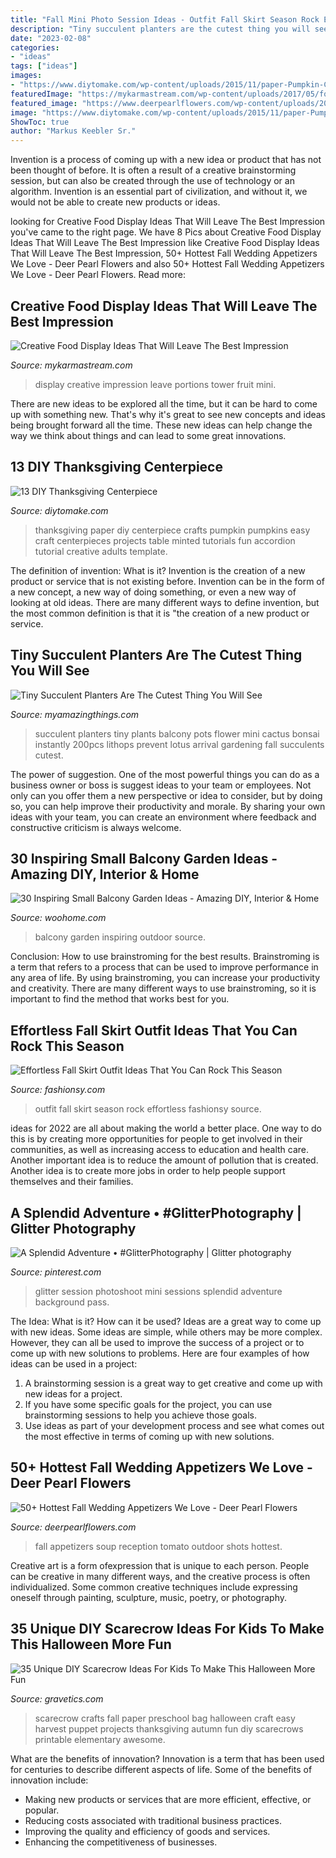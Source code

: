 ```yaml
---
title: "Fall Mini Photo Session Ideas - Outfit Fall Skirt Season Rock Effortless Fashionsy Source"
description: "Tiny succulent planters are the cutest thing you will see"
date: "2023-02-08"
categories:
- "ideas"
tags: ["ideas"]
images:
- "https://www.diytomake.com/wp-content/uploads/2015/11/paper-Pumpkin-Centerpiece-DIY.jpg"
featuredImage: "https://mykarmastream.com/wp-content/uploads/2017/05/food-display-ideas-10.jpg"
featured_image: "https://www.deerpearlflowers.com/wp-content/uploads/2015/04/Tomato-Soup-Shots-Outdoor-Fall-Charlottesville-Wedding-Reception.jpg"
image: "https://www.diytomake.com/wp-content/uploads/2015/11/paper-Pumpkin-Centerpiece-DIY.jpg"
ShowToc: true
author: "Markus Keebler Sr."
---
```



Invention is a process of coming up with a new idea or product that has not been thought of before. It is often a result of a creative brainstorming session, but can also be created through the use of technology or an algorithm. Invention is an essential part of civilization, and without it, we would not be able to create new products or ideas.

	

		
looking for Creative Food Display Ideas That Will Leave The Best Impression you've came to the right page. We have 8 Pics about Creative Food Display Ideas That Will Leave The Best Impression like Creative Food Display Ideas That Will Leave The Best Impression, 50+ Hottest Fall Wedding Appetizers We Love - Deer Pearl Flowers and also 50+ Hottest Fall Wedding Appetizers We Love - Deer Pearl Flowers. Read more:
		
    
## Creative Food Display Ideas That Will Leave The Best Impression

<img loading=lazy src="https://mykarmastream.com/wp-content/uploads/2017/05/food-display-ideas-10.jpg" onerror="this.onerror=null;this.src='https://tse1.mm.bing.net/th?id=OIP.-Xty1GuYSW2RJzsntdxx7QHaKA&amp;pid=15.1';" alt="Creative Food Display Ideas That Will Leave The Best Impression">

_Source: mykarmastream.com_

>display creative impression leave portions tower fruit mini. 

	

There are new ideas to be explored all the time, but it can be hard to come up with something new. That's why it's great to see new concepts and ideas being brought forward all the time. These new ideas can help change the way we think about things and can lead to some great innovations.

    
## 13 DIY Thanksgiving Centerpiece

<img loading=lazy src="https://www.diytomake.com/wp-content/uploads/2015/11/paper-Pumpkin-Centerpiece-DIY.jpg" onerror="this.onerror=null;this.src='https://tse1.mm.bing.net/th?id=OIP.CzE16smfJlePxqmQbecGywHaLH&amp;pid=15.1';" alt="13 DIY Thanksgiving Centerpiece">

_Source: diytomake.com_

>thanksgiving paper diy centerpiece crafts pumpkin pumpkins easy craft centerpieces projects table minted tutorials fun accordion tutorial creative adults template. 

	

The definition of invention: What is it?
Invention is the creation of a new product or service that is not existing before. Invention can be in the form of a new concept, a new way of doing something, or even a new way of looking at old ideas. There are many different ways to define invention, but the most common definition is that it is "the creation of a new product or service.

    
## Tiny Succulent Planters Are The Cutest Thing You Will See

<img loading=lazy src="http://myamazingthings.com/wp-content/uploads/2017/05/2fc2cf3159f517922d94ea1e6e4f5e6b.jpg" onerror="this.onerror=null;this.src='https://tse1.mm.bing.net/th?id=OIP.L8LPMVn1F5ItlOoebk9eawHaJ4&amp;pid=15.1';" alt="Tiny Succulent Planters Are The Cutest Thing You Will See">

_Source: myamazingthings.com_

>succulent planters tiny plants balcony pots flower mini cactus bonsai instantly 200pcs lithops prevent lotus arrival gardening fall succulents cutest. 

	

The power of suggestion.
One of the most powerful things you can do as a business owner or boss is suggest ideas to your team or employees. Not only can you offer them a new perspective or idea to consider, but by doing so, you can help improve their productivity and morale. By sharing your own ideas with your team, you can create an environment where feedback and constructive criticism is always welcome.

    
## 30 Inspiring Small Balcony Garden Ideas - Amazing DIY, Interior &amp; Home

<img loading=lazy src="http://www.woohome.com/wp-content/uploads/2014/04/Small-Balcony-Garden-ideas-12.jpg" onerror="this.onerror=null;this.src='https://tse3.mm.bing.net/th?id=OIP.wcHilDQv9m3XGF0IVunn3wHaK4&amp;pid=15.1';" alt="30 Inspiring Small Balcony Garden Ideas - Amazing DIY, Interior &amp; Home">

_Source: woohome.com_

>balcony garden inspiring outdoor source. 

	

Conclusion: How to use brainstroming for the best results.
Brainstroming is a term that refers to a process that can be used to improve performance in any area of life. By using brainstroming, you can increase your productivity and creativity. There are many different ways to use brainstroming, so it is important to find the method that works best for you.

    
## Effortless Fall Skirt Outfit Ideas That You Can Rock This Season

<img loading=lazy src="https://fashionsy.com/wp-content/uploads/2017/09/fall-outfit-7.jpg" onerror="this.onerror=null;this.src='https://tse3.mm.bing.net/th?id=OIP.zwRYkJfqng5_5jutafxsIQHaLH&amp;pid=15.1';" alt="Effortless Fall Skirt Outfit Ideas That You Can Rock This Season">

_Source: fashionsy.com_

>outfit fall skirt season rock effortless fashionsy source. 

	

ideas for 2022 are all about making the world a better place. One way to do this is by creating more opportunities for people to get involved in their communities, as well as increasing access to education and health care. Another important idea is to reduce the amount of pollution that is created. Another idea is to create more jobs in order to help people support themselves and their families.

    
## A Splendid Adventure • #GlitterPhotography | Glitter Photography

<img loading=lazy src="https://i.pinimg.com/736x/a9/6b/5a/a96b5a585cce49ad83c4a6bfd8977044.jpg" onerror="this.onerror=null;this.src='https://tse3.mm.bing.net/th?id=OIP.HFAMp0Xb4FudYFcn3EgOyQHaLH&amp;pid=15.1';" alt="A Splendid Adventure • #GlitterPhotography | Glitter photography">

_Source: pinterest.com_

>glitter session photoshoot mini sessions splendid adventure background pass. 

	

The Idea: What is it? How can it be used?
Ideas are a great way to come up with new ideas. Some ideas are simple, while others may be more complex. However, they can all be used to improve the success of a project or to come up with new solutions to problems. Here are four examples of how ideas can be used in a project: 
1. A brainstorming session is a great way to get creative and come up with new ideas for a project.
2. If you have some specific goals for the project, you can use brainstorming sessions to help you achieve those goals.
3. Use ideas as part of your development process and see what comes out the most effective in terms of coming up with new solutions.

    
## 50+ Hottest Fall Wedding Appetizers We Love - Deer Pearl Flowers

<img loading=lazy src="https://www.deerpearlflowers.com/wp-content/uploads/2015/04/Tomato-Soup-Shots-Outdoor-Fall-Charlottesville-Wedding-Reception.jpg" onerror="this.onerror=null;this.src='https://tse1.mm.bing.net/th?id=OIP.e5GnwRAW3ebscvCTXFPjzAHaLH&amp;pid=15.1';" alt="50+ Hottest Fall Wedding Appetizers We Love - Deer Pearl Flowers">

_Source: deerpearlflowers.com_

>fall appetizers soup reception tomato outdoor shots hottest. 

	

Creative art is a form ofexpression that is unique to each person. People can be creative in many different ways, and the creative process is often individualized. Some common creative techniques include expressing oneself through painting, sculpture, music, poetry, or photography.

    
## 35 Unique DIY Scarecrow Ideas For Kids To Make This Halloween More Fun

<img loading=lazy src="http://www.gravetics.com/wp-content/uploads/2017/07/Paper-Bag-Scarecrow.jpg" onerror="this.onerror=null;this.src='https://tse4.mm.bing.net/th?id=OIP.Nw2qryO_anFV9sw7I214ewHaJ4&amp;pid=15.1';" alt="35 Unique DIY Scarecrow Ideas For Kids To Make This Halloween More Fun">

_Source: gravetics.com_

>scarecrow crafts fall paper preschool bag halloween craft easy harvest puppet projects thanksgiving autumn fun diy scarecrows printable elementary awesome. 

	

What are the benefits of innovation?
Innovation is a term that has been used for centuries to describe different aspects of life. Some of the benefits of innovation include: 
- Making new products or services that are more efficient, effective, or popular.
- Reducing costs associated with traditional business practices.
- Improving the quality and efficiency of goods and services. 
- Enhancing the competitiveness of businesses.

